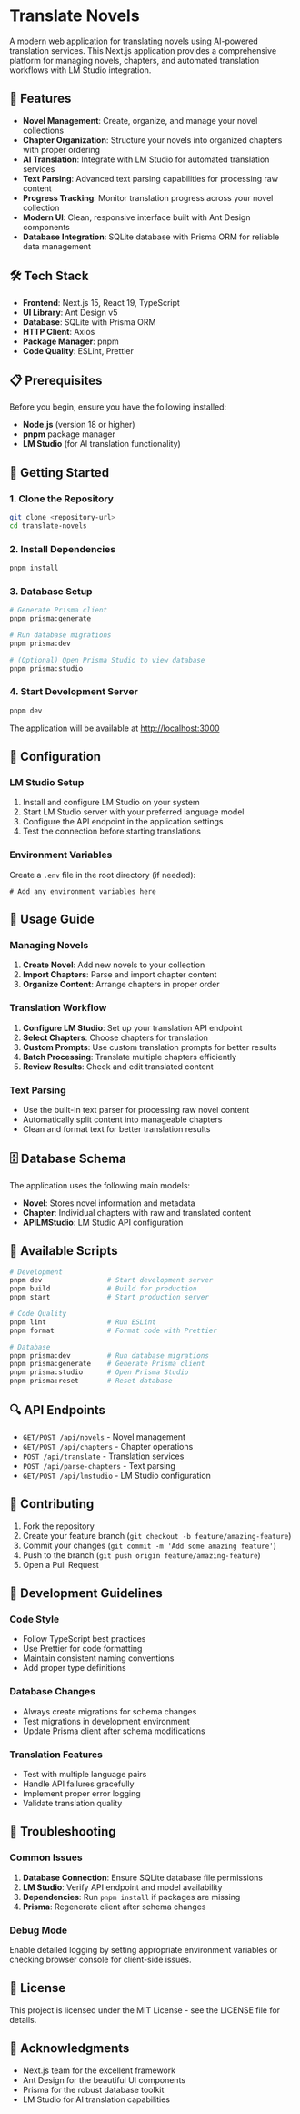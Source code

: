 # Translate Novels

A modern web application for translating novels using AI-powered translation services. This Next.js application provides a comprehensive platform for managing novels, chapters, and automated translation workflows with LM Studio integration.

## 🚀 Features

- **Novel Management**: Create, organize, and manage your novel collections
- **Chapter Organization**: Structure your novels into organized chapters with proper ordering
- **AI Translation**: Integrate with LM Studio for automated translation services
- **Text Parsing**: Advanced text parsing capabilities for processing raw content
- **Progress Tracking**: Monitor translation progress across your novel collection
- **Modern UI**: Clean, responsive interface built with Ant Design components
- **Database Integration**: SQLite database with Prisma ORM for reliable data management

## 🛠️ Tech Stack

- **Frontend**: Next.js 15, React 19, TypeScript
- **UI Library**: Ant Design v5
- **Database**: SQLite with Prisma ORM
- **HTTP Client**: Axios
- **Package Manager**: pnpm
- **Code Quality**: ESLint, Prettier

## 📋 Prerequisites

Before you begin, ensure you have the following installed:

- **Node.js** (version 18 or higher)
- **pnpm** package manager
- **LM Studio** (for AI translation functionality)

## 🚀 Getting Started

### 1. Clone the Repository

```bash
git clone <repository-url>
cd translate-novels
```

### 2. Install Dependencies

```bash
pnpm install
```

### 3. Database Setup

```bash
# Generate Prisma client
pnpm prisma:generate

# Run database migrations
pnpm prisma:dev

# (Optional) Open Prisma Studio to view database
pnpm prisma:studio
```

### 4. Start Development Server

```bash
pnpm dev
```

The application will be available at [http://localhost:3000](http://localhost:3000)

## 🔧 Configuration

### LM Studio Setup

1. Install and configure LM Studio on your system
2. Start LM Studio server with your preferred language model
3. Configure the API endpoint in the application settings
4. Test the connection before starting translations

### Environment Variables

Create a `.env` file in the root directory (if needed):

```env
# Add any environment variables here
```

## 📖 Usage Guide

### Managing Novels

1. **Create Novel**: Add new novels to your collection
2. **Import Chapters**: Parse and import chapter content
3. **Organize Content**: Arrange chapters in proper order

### Translation Workflow

1. **Configure LM Studio**: Set up your translation API endpoint
2. **Select Chapters**: Choose chapters for translation
3. **Custom Prompts**: Use custom translation prompts for better results
4. **Batch Processing**: Translate multiple chapters efficiently
5. **Review Results**: Check and edit translated content

### Text Parsing

- Use the built-in text parser for processing raw novel content
- Automatically split content into manageable chapters
- Clean and format text for better translation results

## 🗄️ Database Schema

The application uses the following main models:

- **Novel**: Stores novel information and metadata
- **Chapter**: Individual chapters with raw and translated content
- **APILMStudio**: LM Studio API configuration

## 🎯 Available Scripts

```bash
# Development
pnpm dev                # Start development server
pnpm build              # Build for production
pnpm start              # Start production server

# Code Quality
pnpm lint               # Run ESLint
pnpm format             # Format code with Prettier

# Database
pnpm prisma:dev         # Run database migrations
pnpm prisma:generate    # Generate Prisma client
pnpm prisma:studio      # Open Prisma Studio
pnpm prisma:reset       # Reset database
```

## 🔍 API Endpoints

- `GET/POST /api/novels` - Novel management
- `GET/POST /api/chapters` - Chapter operations
- `POST /api/translate` - Translation services
- `POST /api/parse-chapters` - Text parsing
- `GET/POST /api/lmstudio` - LM Studio configuration

## 🤝 Contributing

1. Fork the repository
2. Create your feature branch (`git checkout -b feature/amazing-feature`)
3. Commit your changes (`git commit -m 'Add some amazing feature'`)
4. Push to the branch (`git push origin feature/amazing-feature`)
5. Open a Pull Request

## 📝 Development Guidelines

### Code Style

- Follow TypeScript best practices
- Use Prettier for code formatting
- Maintain consistent naming conventions
- Add proper type definitions

### Database Changes

- Always create migrations for schema changes
- Test migrations in development environment
- Update Prisma client after schema modifications

### Translation Features

- Test with multiple language pairs
- Handle API failures gracefully
- Implement proper error logging
- Validate translation quality

## 🐛 Troubleshooting

### Common Issues

1. **Database Connection**: Ensure SQLite database file permissions
2. **LM Studio**: Verify API endpoint and model availability
3. **Dependencies**: Run `pnpm install` if packages are missing
4. **Prisma**: Regenerate client after schema changes

### Debug Mode

Enable detailed logging by setting appropriate environment variables or checking browser console for client-side issues.

## 📄 License

This project is licensed under the MIT License - see the LICENSE file for details.

## 🙏 Acknowledgments

- Next.js team for the excellent framework
- Ant Design for the beautiful UI components
- Prisma for the robust database toolkit
- LM Studio for AI translation capabilities

